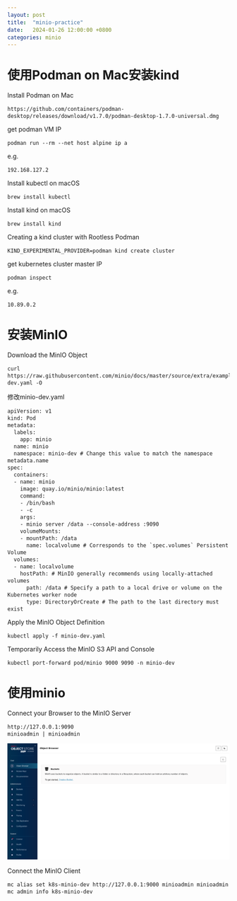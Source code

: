 ```yaml
---
layout: post
title:  "minio-practice"
date:   2024-01-26 12:00:00 +0800
categories: minio
---
```


# 使用Podman on Mac安装kind

Install Podman on Mac

```
https://github.com/containers/podman-desktop/releases/download/v1.7.0/podman-desktop-1.7.0-universal.dmg
```

get podman VM IP

```
podman run --rm --net host alpine ip a
```

e.g.

```
192.168.127.2
```

Install kubectl on macOS

```
brew install kubectl
```

Install kind on macOS

```
brew install kind
```

Creating a kind cluster with Rootless Podman

```
KIND_EXPERIMENTAL_PROVIDER=podman kind create cluster
```

get kubernetes cluster master IP

```
podman inspect
```

e.g.

```
10.89.0.2
```

# 安装MinIO

Download the MinIO Object

```
curl https://raw.githubusercontent.com/minio/docs/master/source/extra/examples/minio-dev.yaml -O
```

修改minio-dev.yaml

```
apiVersion: v1
kind: Pod
metadata:
  labels:
    app: minio
  name: minio
  namespace: minio-dev # Change this value to match the namespace metadata.name
spec:
  containers:
  - name: minio
    image: quay.io/minio/minio:latest
    command:
    - /bin/bash
    - -c
    args:
    - minio server /data --console-address :9090
    volumeMounts:
    - mountPath: /data
      name: localvolume # Corresponds to the `spec.volumes` Persistent Volume
  volumes:
  - name: localvolume
    hostPath: # MinIO generally recommends using locally-attached volumes
      path: /data # Specify a path to a local drive or volume on the Kubernetes worker node
      type: DirectoryOrCreate # The path to the last directory must exist
```

Apply the MinIO Object Definition

```
kubectl apply -f minio-dev.yaml
```

Temporarily Access the MinIO S3 API and Console

```
kubectl port-forward pod/minio 9000 9090 -n minio-dev
```

# 使用minio

Connect your Browser to the MinIO Server

```
http://127.0.0.1:9090
minioadmin | minioadmin
```

![](https://raw.githubusercontent.com/wavebreake/imagehosting/main/minio.png)

Connect the MinIO Client

```
mc alias set k8s-minio-dev http://127.0.0.1:9000 minioadmin minioadmin
mc admin info k8s-minio-dev
```

